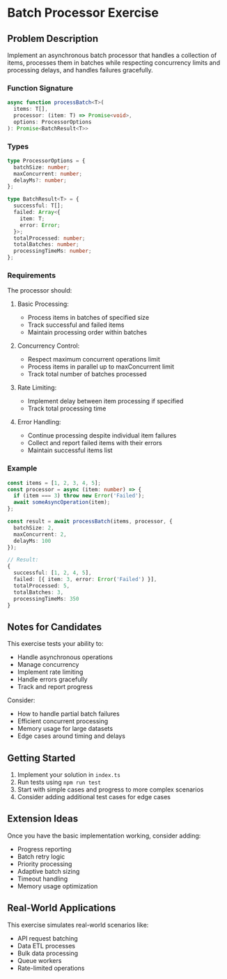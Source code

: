 # Batch Processor Exercise

## Problem Description

Implement an asynchronous batch processor that handles a collection of items, processes them in batches while respecting concurrency limits and processing delays, and handles failures gracefully.

### Function Signature
```typescript
async function processBatch<T>(
  items: T[],
  processor: (item: T) => Promise<void>,
  options: ProcessorOptions
): Promise<BatchResult<T>>
```

### Types
```typescript
type ProcessorOptions = {
  batchSize: number;
  maxConcurrent: number;
  delayMs?: number;
};

type BatchResult<T> = {
  successful: T[];
  failed: Array<{
    item: T;
    error: Error;
  }>;
  totalProcessed: number;
  totalBatches: number;
  processingTimeMs: number;
};
```

### Requirements

The processor should:

1. Basic Processing:
   - Process items in batches of specified size
   - Track successful and failed items
   - Maintain processing order within batches

2. Concurrency Control:
   - Respect maximum concurrent operations limit
   - Process items in parallel up to maxConcurrent limit
   - Track total number of batches processed

3. Rate Limiting:
   - Implement delay between item processing if specified
   - Track total processing time

4. Error Handling:
   - Continue processing despite individual item failures
   - Collect and report failed items with their errors
   - Maintain successful items list

### Example

```typescript
const items = [1, 2, 3, 4, 5];
const processor = async (item: number) => {
  if (item === 3) throw new Error('Failed');
  await someAsyncOperation(item);
};

const result = await processBatch(items, processor, {
  batchSize: 2,
  maxConcurrent: 2,
  delayMs: 100
});

// Result:
{
  successful: [1, 2, 4, 5],
  failed: [{ item: 3, error: Error('Failed') }],
  totalProcessed: 5,
  totalBatches: 3,
  processingTimeMs: 350
}
```

## Notes for Candidates

This exercise tests your ability to:
- Handle asynchronous operations
- Manage concurrency
- Implement rate limiting
- Handle errors gracefully
- Track and report progress

Consider:
- How to handle partial batch failures
- Efficient concurrent processing
- Memory usage for large datasets
- Edge cases around timing and delays

## Getting Started

1. Implement your solution in `index.ts`
2. Run tests using `npm run test`
3. Start with simple cases and progress to more complex scenarios
4. Consider adding additional test cases for edge cases

## Extension Ideas

Once you have the basic implementation working, consider adding:
- Progress reporting
- Batch retry logic
- Priority processing
- Adaptive batch sizing
- Timeout handling
- Memory usage optimization

## Real-World Applications

This exercise simulates real-world scenarios like:
- API request batching
- Data ETL processes
- Bulk data processing
- Queue workers
- Rate-limited operations

